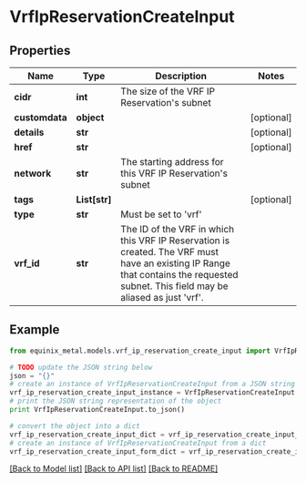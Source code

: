 # VrfIpReservationCreateInput


## Properties
Name | Type | Description | Notes
------------ | ------------- | ------------- | -------------
**cidr** | **int** | The size of the VRF IP Reservation&#39;s subnet | 
**customdata** | **object** |  | [optional] 
**details** | **str** |  | [optional] 
**href** | **str** |  | [optional] 
**network** | **str** | The starting address for this VRF IP Reservation&#39;s subnet | 
**tags** | **List[str]** |  | [optional] 
**type** | **str** | Must be set to &#39;vrf&#39; | 
**vrf_id** | **str** | The ID of the VRF in which this VRF IP Reservation is created. The VRF must have an existing IP Range that contains the requested subnet. This field may be aliased as just &#39;vrf&#39;. | 

## Example

```python
from equinix_metal.models.vrf_ip_reservation_create_input import VrfIpReservationCreateInput

# TODO update the JSON string below
json = "{}"
# create an instance of VrfIpReservationCreateInput from a JSON string
vrf_ip_reservation_create_input_instance = VrfIpReservationCreateInput.from_json(json)
# print the JSON string representation of the object
print VrfIpReservationCreateInput.to_json()

# convert the object into a dict
vrf_ip_reservation_create_input_dict = vrf_ip_reservation_create_input_instance.to_dict()
# create an instance of VrfIpReservationCreateInput from a dict
vrf_ip_reservation_create_input_form_dict = vrf_ip_reservation_create_input.from_dict(vrf_ip_reservation_create_input_dict)
```
[[Back to Model list]](../README.md#documentation-for-models) [[Back to API list]](../README.md#documentation-for-api-endpoints) [[Back to README]](../README.md)


